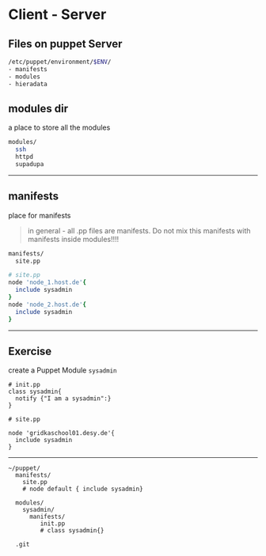 # Client - Server

## Files on puppet Server

```bash
/etc/puppet/environment/$ENV/
- manifests
- modules
- hieradata

```

## modules dir

a place to store all the modules

```bash
modules/
  ssh
  httpd
  supadupa
```

---

## manifests

place for manifests

>in general - all .pp files are manifests. Do not mix this manifests with manifests inside modules!!!!

```bash
manifests/
  site.pp
```

```ruby
# site.pp
node 'node_1.host.de'{
  include sysadmin
}
node 'node_2.host.de'{
  include sysadmin
}
```

---

## Exercise

create a Puppet Module `sysadmin`

```
# init.pp
class sysadmin{
  notify {"I am a sysadmin":}
}
```

```
# site.pp

node 'gridkaschool01.desy.de'{
  include sysadmin
}
```

---

```
~/puppet/
  manifests/
    site.pp
    # node default { include sysadmin}
       
  modules/
    sysadmin/
      manifests/
         init.pp
         # class sysadmin{}
         
  .git
```
